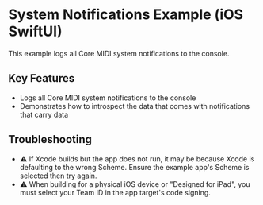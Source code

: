 # System Notifications Example (iOS SwiftUI)

This example logs all Core MIDI system notifications to the console.

## Key Features

- Logs all Core MIDI system notifications to the console
- Demonstrates how to introspect the data that comes with notifications that carry data

## Troubleshooting

- ⚠️ If Xcode builds but the app does not run, it may be because Xcode is defaulting to the wrong Scheme. Ensure the example app's Scheme is selected then try again.
- ⚠️ When building for a physical iOS device or "Designed for iPad", you must select your Team ID in the app target's code signing.
